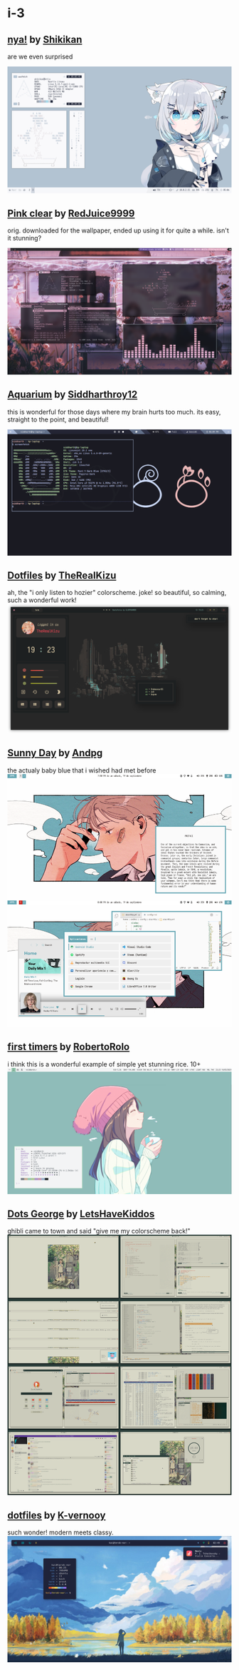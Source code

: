 # i-3

## [nya!](https://github.com/shikikan-neko08/nyartix-rice "nyartic rice") by [Shikikan](https://github.com/shikikan-neko08/ "their profile") 

are we even surprised

![kitty cat](https://github.com/apolitoo/riceforthewise/blob/main/screeshots/nya.png)


## [Pink clear](https://github.com/redjuice9999/i3 "dotfiles") by [RedJuice9999](https://github.com/redjuice9999 "their profile")

orig. downloaded for the wallpaper, ended up using it for quite a while. isn't it stunning?

![barbie is kinda jealous](https://github.com/apolitoo/riceforthewise/blob/main/screeshots/pinkish.png)


## [Aquarium](https://github.com/siddharthroy12/dotfiles "dotfiles") by [Siddharthroy12](https://github.com/siddharthroy12 "their profile")

this is wonderful for those days where my brain hurts too much. its easy, straight to the point, and beautiful!

![nadaremos, nadaremos](https://github.com/apolitoo/riceforthewise/blob/main/screeshots/aquarium.png)


## [Dotfiles](https://github.com/TheRealKizu/dotfiles "dotfiles") by [TheRealKizu](https://github.com/TheRealKizu "their profile")

ah, the "i only listen to hozier" colorscheme. joke! so beautiful, so calming, such a wonderful work!
![like real people do](https://github.com/apolitoo/riceforthewise/blob/main/screeshots/hozier.png)

## [Sunny Day](https://github.com/andpg/dotfiles) by [Andpg](https://github.com/andpg "their profile")
the actualy baby blue that i wished had met before
![daysies](https://github.com/apolitoo/riceforthewise/blob/main/screeshots/sunny.png)

## [first timers](https://github.com/robertorolo/dotfiles) by [RobertoRolo](https://github.com/robertorolo "their profile")
i think this is a wonderful example of simple yet stunning rice. 10+
![firsts](https://github.com/apolitoo/riceforthewise/blob/main/screeshots/first.png)

## [Dots George](https://github.com/LetsHaveKiddos/dots-george) by [LetsHaveKiddos](https://github.com/LetsHaveKiddos "their profile")
ghibli came to town and said "give me my colorscheme back!"
![knd](https://github.com/apolitoo/riceforthewise/blob/main/screeshots/kiddos.png)

## [dotfiles](https://github.com/k-vernooy/dotfiles) by [K-vernooy](https://github.com/k-vernooy "their profile")
such wonder! modern meets classy.
![wowsies](https://github.com/apolitoo/riceforthewise/blob/main/screeshots/kvernooy.png)




